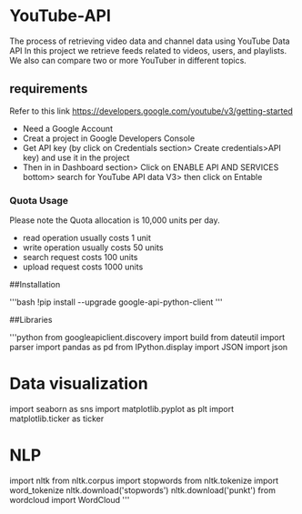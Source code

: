 # YouTube-API
The process of retrieving video data and channel data using YouTube Data API
In this project we retrieve feeds related to videos, users, and playlists. We also can compare two or more YouTuber in different topics.
## requirements
Refer to this link https://developers.google.com/youtube/v3/getting-started
- Need a Google Account
- Creat a project in Google Developers Console
- Get API key (by click on Credentials section> Create credentials>API key) and use it in the project
- Then in in Dashboard section> Click on ENABLE API AND SERVICES bottom> search for YouTube API data V3> then click on Entable
### Quota Usage 
Please note the Quota allocation is 10,000 units per day.
- read operation usually costs 1 unit
- write operation usually costs 50 units
- search request costs 100 units
- upload request costs 1000 units
 
##Installation

'''bash
!pip install --upgrade google-api-python-client
'''

##Libraries

'''python
from googleapiclient.discovery import build
from dateutil import parser
import pandas as pd
from IPython.display import JSON
import json

# Data visualization 
import seaborn as sns
import matplotlib.pyplot as plt
import matplotlib.ticker as ticker

# NLP
import nltk
from nltk.corpus import stopwords
from nltk.tokenize import word_tokenize
nltk.download('stopwords')
nltk.download('punkt')
from wordcloud import WordCloud
'''


